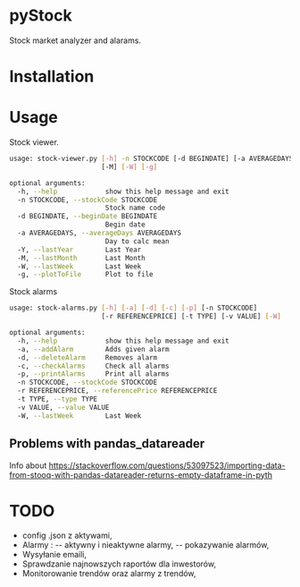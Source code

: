 # pyStock
Stock market analyzer and alarams.

# Installation 

# Usage

Stock viewer.

```bash
usage: stock-viewer.py [-h] -n STOCKCODE [-d BEGINDATE] [-a AVERAGEDAYS] [-Y]
                       [-M] [-W] [-g]

optional arguments:
  -h, --help            show this help message and exit
  -n STOCKCODE, --stockCode STOCKCODE
                        Stock name code
  -d BEGINDATE, --beginDate BEGINDATE
                        Begin date
  -a AVERAGEDAYS, --averageDays AVERAGEDAYS
                        Day to calc mean
  -Y, --lastYear        Last Year
  -M, --lastMonth       Last Month
  -W, --lastWeek        Last Week
  -g, --plotToFile      Plot to file
```

Stock alarms

```bash
usage: stock-alarms.py [-h] [-a] [-d] [-c] [-p] [-n STOCKCODE]
                       [-r REFERENCEPRICE] [-t TYPE] [-v VALUE] [-W]

optional arguments:
  -h, --help            show this help message and exit
  -a, --addAlarm        Adds given alarm
  -d, --deleteAlarm     Removes alarm
  -c, --checkAlarms     Check all alarms
  -p, --printAlarms     Print all alarms
  -n STOCKCODE, --stockCode STOCKCODE
  -r REFERENCEPRICE, --referencePrice REFERENCEPRICE
  -t TYPE, --type TYPE
  -v VALUE, --value VALUE
  -W, --lastWeek        Last Week
```


## Problems with pandas_datareader
Info about
https://stackoverflow.com/questions/53097523/importing-data-from-stooq-with-pandas-datareader-returns-empty-dataframe-in-pyth

# TODO
- config .json z aktywami,
- Alarmy : 
 -- aktywny i nieaktywne alarmy,
 -- pokazywanie alarmów,
- Wysyłanie emaili,
- Sprawdzanie najnowszych raportów dla inwestorów,
- Monitorowanie trendów oraz alarmy z trendów,
